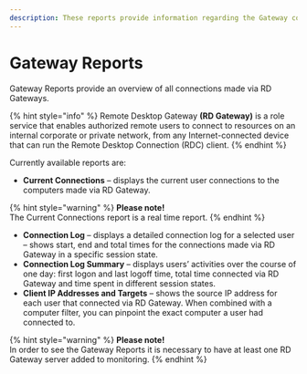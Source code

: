 ```yaml
---
description: These reports provide information regarding the Gateway connections.
---
```


# Gateway Reports

Gateway Reports provide an overview of all connections made via RD Gateways.

{% hint style="info" %}
Remote Desktop Gateway **\(RD Gateway\)** is a role service that enables authorized remote users to connect to resources on an internal corporate or private network, from any Internet-connected device that can run the Remote Desktop Connection \(RDC\) client.
{% endhint %}

Currently available reports are:

* **Current Connections** – displays the current user connections to the computers made via RD Gateway.

{% hint style="warning" %}
**Please note!**  
The Current Connections report is a real time report.
{% endhint %}

* **Connection Log** – displays a detailed connection log for a selected user – shows start, end and total times for the connections made via RD Gateway in a specific session state.
* **Connection Log Summary** – displays users’ activities over the course of one day: first logon and last logoff time, total time connected via RD Gateway and time spent in different session states.  
* **Client IP Addresses and Targets** – shows the source IP address for each user that connected via RD Gateway. When combined with a computer filter, you can pinpoint the exact computer a user had connected to.

{% hint style="warning" %}
**Please note!**  
In order to see the Gateway Reports it is necessary to have at least one RD Gateway server added to monitoring.
{% endhint %}

